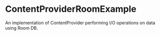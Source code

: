# ContentProviderRoomExample
An implementation of ContentProvider performing I/O operations on data using Room DB.
